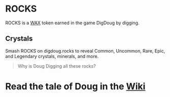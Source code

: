 # ROCKS
ROCKS is a [WAX](https://wax.io/) token earned in the game DigDoug by digging. 

## Crystals
Smash ROCKS on digdoug.rocks to reveal Common, Uncommon, Rare, Epic, and Legendary crystals, minerals, and more.

> Why is Doug Digging all these rocks? 

# Read the tale of Doug in the [Wiki](https://github.com/dougbutner/ROCKS/wiki)
